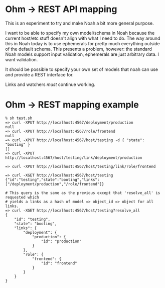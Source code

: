 # Ohm -> REST API mapping

This is an experiment to try and make Noah a bit more general purpose.

I want to be able to specify my own model/schema in Noah because the current
host/etc stuff doesn't align with what I need to do. The way around this in
Noah today is to use ephemerals for pretty much everything outside of the
default schema. This presents a problem, however: the standard Noah models
support input validation, ephemerals are just arbitrary data. I want validation.

It should be possible to specify your own set of models that noah can use and
provide a REST interface for.

Links and watchers *must* continue working.

# Ohm -> REST mapping example

    % sh test.sh
    => curl -XPUT http://localhost:4567/deployment/production
    null
    => curl -XPUT http://localhost:4567/role/frontend
    null
    => curl -XPUT http://localhost:4567/host/testing -d { "state": "booting" }
    []
    => curl -XPUT http://localhost:4567/host/testing/link/deployment/production

    => curl -XPUT http://localhost:4567/host/testing/link/role/frontend

    => curl -XGET http://localhost:4567/host/testing
    {"id":"testing","state":"booting","links":["/deployment/production","/role/frontend"]}

    # This query is the same as the previous except that 'resolve_all' is requested which
    # yields a links as a hash of model => object_id => object for all links.
    => curl -XGET http://localhost:4567/host/testing?resolve_all
    {
        "id": "testing",
        "state": "booting",
        "links": {
            "deployment": {
                "production": {
                    "id": "production"
                }
            },
            "role": {
                "frontend": {
                    "id": "frontend"
                }
            }
        }
    }
